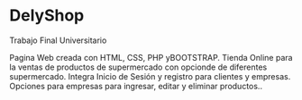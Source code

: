 # DelyShop

Trabajo Final Universitario

Pagina Web creada con HTML, CSS, PHP yBOOTSTRAP.
Tienda Online para la ventas de productos de supermercado con opcionde de diferentes supermercado.
Integra Inicio de Sesión y registro para clientes y empresas.
Opciones para empresas para ingresar, editar y eliminar productos..
